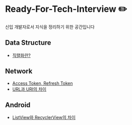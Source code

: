 # Ready-For-Tech-Interview :pencil2:

신입 개발자로서 지식을 정리하기 위한 공간입니다

## Data Structure

- [직렬화란?](#직렬화란)

## Network

- [Access Token, Refresh Token](#token의-정의)
- [URL과 URI의 차이](#url과-uri의-차이)

## Android

- [ListView와 RecyclerView의 차이](#listview와-recyclerview의-차이) 


